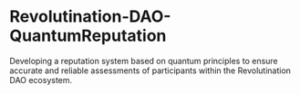 # Revolutination-DAO-QuantumReputation
Developing a reputation system based on quantum principles to ensure accurate and reliable assessments of participants within the Revolutination DAO ecosystem.
